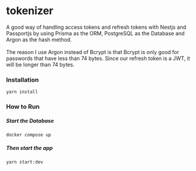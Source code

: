 # tokenizer

A good way of handling access tokens and refresh tokens with Nestjs and Passportjs by using Prisma as the ORM, PostgreSQL
as the Database and Argon as the hash method.\
<br />
The reason I use Argon instead of Bcrypt is that Bcrypt is only good for passwords that have less than 74 bytes. Since our refresh token is a JWT, it will be longer than 74 bytes.

### Installation

```
yarn install
```

### How to Run

##### Start the Database

```
docker compose up
```

##### Then start the app

```
yarn start:dev
```
